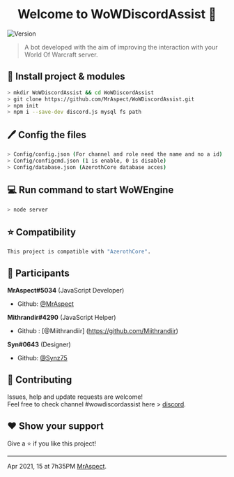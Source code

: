 <h1 align="center">Welcome to WoWDiscordAssist 👋</h1>
<p>
  <img alt="Version" src="https://img.shields.io/badge/version-1.0.0-blue.svg?cacheSeconds=2592000" />
</p>

> A bot developed with the aim of improving the interaction with your World Of Warcraft server.

## 📁 Install project & modules

```sh
> mkdir WoWDiscordAssist && cd WoWDiscordAssist
> git clone https://github.com/MrAspect/WoWDiscordAssist.git
> npm init
> npm i --save-dev discord.js mysql fs path
```

## 🖊️ Config the files

```sh
> Config/config.json (For channel and role need the name and no a id)
> Config/configcmd.json (1 is enable, 0 is disable)
> Config/database.json (AzerothCore database acces)
```

## 💻 Run command to start WoWEngine

```sh
> node server
```

## ⭐️ Compatibility

```sh
This project is compatible with "AzerothCore".
```

## 👤 Participants

**MrAspect#5034** (JavaScript Developer)

* Github: [@MrAspect](https://github.com/MrAspect)

**Mithrandir#4290** (JavaScript Helper)

* Github : [@Miithrandiir] (https://github.com/Miithrandiir)

**Syn#0643** (Designer)

* Github: [@Synz75](https://github.com/Synz75)

## 🤝 Contributing

Issues, help and update requests are welcome!<br />Feel free to check channel #wowdiscordassist here > [discord](https://discord.gg/SqYFzAB5WJ).

## ❤️ Show your support

Give a ⭐️ if you like this project!

***
Apr 2021, 15 at 7h35PM [MrAspect](https://github.com/MrAspect).<br />